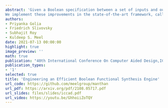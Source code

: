 ```yaml
---
abstract: 'Given a Boolean specification between a set of inputs and outputs, the problem of Boolean functional synthesis is to synthesise each output as a function of inputs such that the specification is met. Although the past few years have witnessed intense algorithmic development, accomplishing scalability remains the holy grail. The state-of-the-art approach combines machine learning and automated reasoningto synthesise Boolean functions efficiently. In this paper, we propose fouralgorithmic improvements for a data-driven framework for functional synthesis: using a dependency-driven multi-classifier to learn candidatefunction, extracting uniquely defined functions by interpolation, variables retention, and using lexicographic MaxSAT to repair candidates.
We implement these improvements in the state-of-the-art framework, called Manthan. The proposed framework is called Manthan2. Manthan2 shows significantly improved runtime performance compared to Manthan. In an extensive experimental evaluation on 609 benchmarks, Manthan2 is able to synthesise a Boolean function vector for 509 instances compared to 356 instances solved by Manthan – an increment of 153 instances over the state-of-the-art. To put this into perspective, Manthan improved on the prior state-of-the-art by only 76 instances.'
authors:
- Priyanka Golia
- Friedrich Slivovsky
- Subhajit Roy
- Kuldeep S. Meel
date: 2021-07-13 00:00:00
highlight: true
image_preview: ''
math: true
publication: "40th International Conference On Computer Aided Design,ICCAD"
publication_types:
- '1'
selected: true
title: 'Engineering an Efficient Boolean Functional Synthesis Engine'
url_code: https://github.com/meelgroup/manthan
url_pdf: https://arxiv.org/pdf/2108.05717.pdf
url_slides: files/slides/iccad.pdf
url_video: https://youtu.be/GhhoiiZoTQY
---
```


